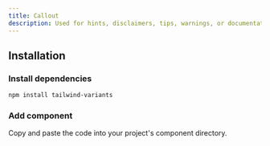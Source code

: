 ```yaml
---
title: Callout
description: Used for hints, disclaimers, tips, warnings, or documentation needs.
---
```


<ComponentPreview name="Callout" />

## Installation

<Steps>

### Install dependencies

```bash
npm install tailwind-variants
```

### Add component

Copy and paste the code into your project's component directory.

<ComponentCode name="Callout" type="ui" />

</Steps>
